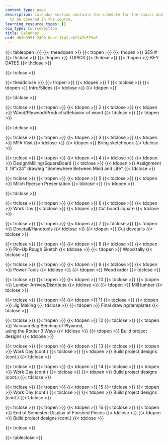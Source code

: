 ```yaml
---
content_type: page
description: Calendar section contains the schedule for the topics and the assignments
  to be covered in the course.
learning_resource_types: []
ocw_type: CourseSection
title: Calendar
uid: db3b995f-2490-8aaf-1f41-eb2147c679a6
---
```


{{< tableopen >}}
{{< theadopen >}}
{{< tropen >}}
{{< thopen >}}
SES #
{{< thclose >}}
{{< thopen >}}
TOPICS
{{< thclose >}}
{{< thopen >}}
KEY DATES
{{< thclose >}}

{{< trclose >}}

{{< theadclose >}}
{{< tropen >}}
{{< tdopen >}}
1
{{< tdclose >}}
{{< tdopen >}}
Intro/Slides
{{< tdclose >}}
{{< tdopen >}}

{{< tdclose >}}

{{< trclose >}}
{{< tropen >}}
{{< tdopen >}}
2
{{< tdclose >}}
{{< tdopen >}}
Wood/Plywood/Products/Behavior of wood
{{< tdclose >}}
{{< tdopen >}}

{{< tdclose >}}

{{< trclose >}}
{{< tropen >}}
{{< tdopen >}}
3
{{< tdclose >}}
{{< tdopen >}}
MFA Visit
{{< tdclose >}}
{{< tdopen >}}
Bring sketchbook
{{< tdclose >}}

{{< trclose >}}
{{< tropen >}}
{{< tdopen >}}
4
{{< tdclose >}}
{{< tdopen >}}
Design/Milling/SquareBoard
{{< tdclose >}}
{{< tdopen >}}
Assignment 1: 18"x24" drawing "Somewhere Between Mind and Life"
{{< tdclose >}}

{{< trclose >}}
{{< tropen >}}
{{< tdopen >}}
5
{{< tdclose >}}
{{< tdopen >}}
Mitch Ryerson Presentation
{{< tdclose >}}
{{< tdopen >}}

{{< tdclose >}}

{{< trclose >}}
{{< tropen >}}
{{< tdopen >}}
6
{{< tdclose >}}
{{< tdopen >}}
Work Day
{{< tdclose >}}
{{< tdopen >}}
Cut board square
{{< tdclose >}}

{{< trclose >}}
{{< tropen >}}
{{< tdopen >}}
7
{{< tdclose >}}
{{< tdopen >}}
Dovetail/Handtools
{{< tdclose >}}
{{< tdopen >}}
Cut dovetails
{{< tdclose >}}

{{< trclose >}}
{{< tropen >}}
{{< tdopen >}}
8
{{< tdclose >}}
{{< tdopen >}}
Pin-Up Rough Sketch
{{< tdclose >}}
{{< tdopen >}}
Wood tally
{{< tdclose >}}

{{< trclose >}}
{{< tropen >}}
{{< tdopen >}}
9
{{< tdclose >}}
{{< tdopen >}}
Power Tools
{{< tdclose >}}
{{< tdopen >}}
Wood order
{{< tdclose >}}

{{< trclose >}}
{{< tropen >}}
{{< tdopen >}}
10
{{< tdclose >}}
{{< tdopen >}}
Lumber Arrives/Distribute
{{< tdclose >}}
{{< tdopen >}}
Mill lumber
{{< tdclose >}}

{{< trclose >}}
{{< tropen >}}
{{< tdopen >}}
11
{{< tdclose >}}
{{< tdopen >}}
Jig Making
{{< tdclose >}}
{{< tdopen >}}
Final drawing/templates
{{< tdclose >}}

{{< trclose >}}
{{< tropen >}}
{{< tdopen >}}
12
{{< tdclose >}}
{{< tdopen >}}
Vacuum Bag Bending of Plywood,  
using the Router 3 Ways
{{< tdclose >}}
{{< tdopen >}}
Build project designs
{{< tdclose >}}

{{< trclose >}}
{{< tropen >}}
{{< tdopen >}}
13
{{< tdclose >}}
{{< tdopen >}}
Work Day (cont.)
{{< tdclose >}}
{{< tdopen >}}
Build project designs (cont.)
{{< tdclose >}}

{{< trclose >}}
{{< tropen >}}
{{< tdopen >}}
14
{{< tdclose >}}
{{< tdopen >}}
Work Day (cont.)
{{< tdclose >}}
{{< tdopen >}}
Build project designs (cont.)
{{< tdclose >}}

{{< trclose >}}
{{< tropen >}}
{{< tdopen >}}
15
{{< tdclose >}}
{{< tdopen >}}
Work Day (cont.)
{{< tdclose >}}
{{< tdopen >}}
Build project designs (cont.)
{{< tdclose >}}

{{< trclose >}}
{{< tropen >}}
{{< tdopen >}}
16
{{< tdclose >}}
{{< tdopen >}}
End of Semester: Display of Finished Pieces
{{< tdclose >}}
{{< tdopen >}}
Build project designs (cont.)
{{< tdclose >}}

{{< trclose >}}

{{< tableclose >}}